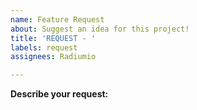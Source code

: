 ```yaml
---
name: Feature Request
about: Suggest an idea for this project!
title: 'REQUEST - '
labels: request
assignees: Radiumio

---
```


**Describe your request:**
